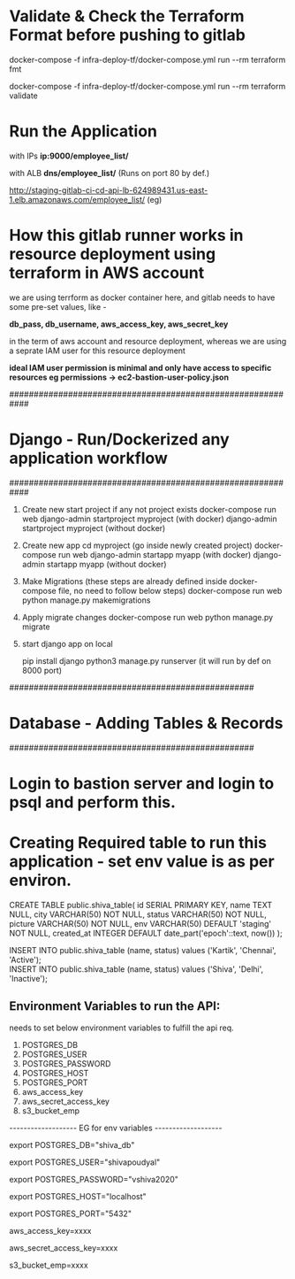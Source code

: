 
# Validate & Check the Terraform Format before pushing to gitlab 

docker-compose -f infra-deploy-tf/docker-compose.yml run --rm terraform fmt

docker-compose -f infra-deploy-tf/docker-compose.yml run --rm terraform validate

# Run the Application

with IPs
**ip:9000/employee_list/**

with ALB
**dns/employee_list/** (Runs on port 80 by def.)

http://staging-gitlab-ci-cd-api-lb-624989431.us-east-1.elb.amazonaws.com/employee_list/ (eg)

# How this gitlab runner works in resource deployment using terraform in AWS account

we are using terrform as docker container here, and gitlab needs to have some pre-set values, like -

**db_pass, db_username, aws_access_key, aws_secret_key**

in the term of aws account and resource deployment, whereas we are using a seprate IAM user for this resource deployment

**ideal IAM user permission is minimal and only have access to specific resources eg permissions -> ec2-bastion-user-policy.json** 


############################################################
# Django - Run/Dockerized any application workflow
############################################################

1)  Create new start project if any not project exists
      docker-compose run web django-admin startproject myproject (with docker)
      django-admin startproject myproject (without docker)
      
2)  Create new app 
      cd myproject  (go inside newly created project)
      docker-compose run web django-admin startapp myapp (with docker)
      django-admin startapp myapp (without docker)
  
  
2)  Make Migrations (these steps are already defined inside docker-compose file, no need to follow below steps)
      docker-compose run web python manage.py makemigrations
  
3)  Apply migrate changes
      docker-compose run web python manage.py migrate

4) start django app on local

      pip install django
      python3 manage.py runserver   (it will run by def on 8000 port)



##################################################
# Database - Adding Tables & Records
##################################################

# Login to bastion server and login to psql and perform this.

# Creating Required table to run this application - set env value is as per environ.

CREATE TABLE public.shiva_table(
                id  	      SERIAL     PRIMARY KEY,
                name          TEXT       NULL,
                city          VARCHAR(50) NOT NULL,
                status        VARCHAR(50) NOT NULL,
                picture       VARCHAR(50) NOT NULL,
                env           VARCHAR(50) DEFAULT 'staging' NOT NULL,
                created_at 	INTEGER DEFAULT date_part('epoch'::text, now())
                );


INSERT INTO public.shiva_table (name, status) values ('Kartik', 'Chennai', 'Active');  
INSERT INTO public.shiva_table (name, status) values ('Shiva', 'Delhi', 'Inactive');  



## Environment Variables to run the API:

needs to set below environment variables to fulfill the api req.

1) POSTGRES_DB
2) POSTGRES_USER
3) POSTGRES_PASSWORD
4) POSTGRES_HOST
5) POSTGRES_PORT
6) aws_access_key
7) aws_secret_access_key
8) s3_bucket_emp


------------------- EG for env variables -------------------

export POSTGRES_DB="shiva_db"

export POSTGRES_USER="shivapoudyal"

export POSTGRES_PASSWORD="vshiva2020"

export POSTGRES_HOST="localhost"

export POSTGRES_PORT="5432"

aws_access_key=xxxx

aws_secret_access_key=xxxx

s3_bucket_emp=xxxx
